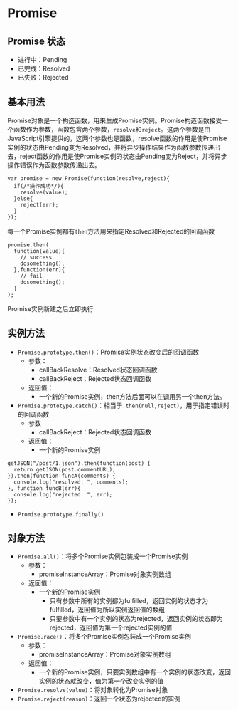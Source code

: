 # Promise

## Promise 状态

+ 进行中：Pending
+ 已完成：Resolved
+ 已失败：Rejected

## 基本用法

Promise对象是一个构造函数，用来生成Promise实例。Promise构造函数接受一个函数作为参数，函数包含两个参数，`resolve`和`reject`。这两个参数是由JavaScript引擎提供的，这两个参数也是函数，resolve函数的作用是使Promise实例的状态由Pending变为Resolved，并将异步操作结果作为函数参数传递出去，reject函数的作用是使Promise实例的状态由Pending变为Reject，并将异步操作错误作为函数参数传递出去。

``` JS
var promise = new Promise(function(resolve,reject){
  if(/*操作成功*/){
    resolve(value);
  }else{
    reject(err);
  }
});
```

每一个Promise实例都有`then`方法用来指定Resolved和Rejected的回调函数

``` JS
promise.then(
  function(value){
    // success
    dosomething();
  },function(err){
    // fail
    dosomething();
  }
);
```

Promise实例新建之后立即执行

## 实例方法

+ `Promise.prototype.then()`：Promise实例状态改变后的回调函数
  + 参数：
    + callBackResolve：Resolved状态回调函数
    + callBackReject：Rejected状态回调函数
  + 返回值：
    + 一个新的Promise实例，then方法后面可以在调用另一个then方法。
+ `Promise.prototype.catch()`：相当于`.then(null,reject)`，用于指定错误时的回调函数
  + 参数
    + callBackReject：Rejected状态回调函数
  + 返回值：
    + 一个新的Promise实例

``` JS
getJSON("/post/1.json").then(function(post) {
  return getJSON(post.commentURL);
}).then(function funcA(comments) {
  console.log("resolved: ", comments);
}, function funcB(err){
  console.log("rejected: ", err);
});
```

+ `Promise.prototype.finally()`

## 对象方法

+ `Promise.all()`：将多个Promise实例包装成一个Promise实例
  + 参数：
    + promiseInstanceArray：Promise对象实例数组
  + 返回值：
    + 一个新的Promise实例
      + 只有参数中所有的实例都为fulfilled，返回实例的状态才为fulfilled，返回值为所以实例返回值的数组
      + 只要参数中有一个实例的状态为rejected，返回实例的状态即为rejected，返回值为第一个rejected实例的值
+ `Promise.race()`：将多个Promise实例包装成一个Promise实例
  + 参数：
    + promiseInstanceArray：Promise对象实例数组
  + 返回值：
    + 一个新的Promise实例，只要实例数组中有一个实例的状态改变，返回实例的状态就改变，值为第一个改变实例的值
+ `Promise.resolve(value)`：将对象转化为Promise对象
+ `Promise.reject(reason)`：返回一个状态为rejected的实例
